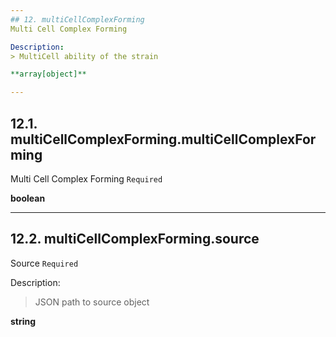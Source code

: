 ```yaml
---
## 12. multiCellComplexForming
Multi Cell Complex Forming  

Description:
> MultiCell ability of the strain  

**array[object]**

---
```

## 12.1. multiCellComplexForming.multiCellComplexForming
Multi Cell Complex Forming  `Required`

**boolean**

---
## 12.2. multiCellComplexForming.source
Source  `Required`

Description:
> JSON path to source object  

**string**
